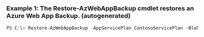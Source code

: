 ### Example 1: The Restore-AzWebAppBackup cmdlet restores an Azure Web App Backup. (autogenerated)
```powershell
PS C:\> Restore-AzWebAppBackup -AppServicePlan ContosoServicePlan -BlobName myBlob -IgnoreConflictingHostNames  -Name ContosoWebApp -Overwrite  -ResourceGroupName Default-Web-WestUS -Slot Slot001 -StorageAccountUrl https://storageaccount.file.core.windows.net
```

